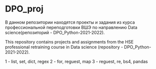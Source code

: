 # DPO_proj
В данном репозитории находятся проекты и задания из курса профессиональной переподготовки ВШЭ по направлению Data science(репозиторий - DPO_Python-2021-2022).

This repository contains projects and assignments from the HSE professional retraining course in Data science (repository - DPO_Python-2021-2022).

1 - list, set, dict, regex
2 - for, reguest, map
3 - reguest, re, bs4, pandas
